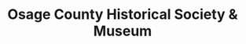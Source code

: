 ---
layout: repo
title: "Osage County Historical Society & Museum"
id: 24572
permalink: repos/24572/
---
